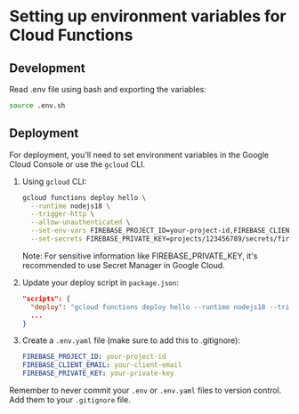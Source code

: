 # Setting up environment variables for Cloud Functions

## Development

Read .env file using bash and exporting the variables:

```bash
source .env.sh
```

## Deployment

For deployment, you'll need to set environment variables in the Google Cloud Console or use the `gcloud` CLI.

1. Using `gcloud` CLI:

   ```bash
   gcloud functions deploy hello \
     --runtime nodejs18 \
     --trigger-http \
     --allow-unauthenticated \
     --set-env-vars FIREBASE_PROJECT_ID=your-project-id,FIREBASE_CLIENT_EMAIL=your-client-email \
     --set-secrets FIREBASE_PRIVATE_KEY=projects/123456789/secrets/firebase-private-key/versions/1
   ```

   Note: For sensitive information like FIREBASE_PRIVATE_KEY, it's recommended to use Secret Manager in Google Cloud.

2. Update your deploy script in `package.json`:

   ```json
   "scripts": {
     "deploy": "gcloud functions deploy hello --runtime nodejs18 --trigger-http --allow-unauthenticated --env-vars-file=.env.yaml",
     ...
   }
   ```

3. Create a `.env.yaml` file (make sure to add this to .gitignore):

   ```yaml
   FIREBASE_PROJECT_ID: your-project-id
   FIREBASE_CLIENT_EMAIL: your-client-email
   FIREBASE_PRIVATE_KEY: your-private-key
   ```

Remember to never commit your `.env` or `.env.yaml` files to version control. Add them to your `.gitignore` file.
